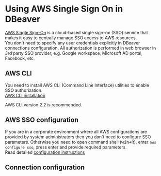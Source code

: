# Using AWS Single Sign On in DBeaver

[AWS Single Sign-On](https://docs.aws.amazon.com/singlesignon/latest/userguide/what-is.html) is a cloud-based single sign-on (SSO) service that makes it easy to centrally manage SSO access to AWS resources.  
You don't need to specify any user credentials explicitly in DBeaver connections configuration. All authorization is performed in web browser in 3rd party SSO provider, e.g. Google workspace, Microsoft AD portal, Facebook, etc.

## AWS CLI

You need to install AWS CLI (Command Line Interface) utilities to enable SSO authorization.  
[AWS CLI installation](https://docs.aws.amazon.com/cli/latest/userguide/install-cliv2.html)

AWS CLI version 2.2 is recommended.

## AWS SSO configuration

If you are in a corporate environment where all AWS configurations are provided by system administrators then you don't need to configure SSO parameters.
Otherwise you need to open command shell (<kbd>win+R</kbd>), enter `aws configure sso`, press enter and provide required parameters.  
Read detailed [configuration instructions](https://docs.aws.amazon.com/cli/latest/userguide/cli-configure-sso.html)

## Connection configuration


